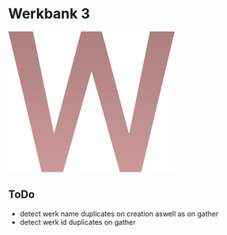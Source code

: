 # Werkbank 3

![Logo](logo.svg)

## ToDo

- detect werk name duplicates on creation aswell as on gather
- detect werk id duplicates on gather